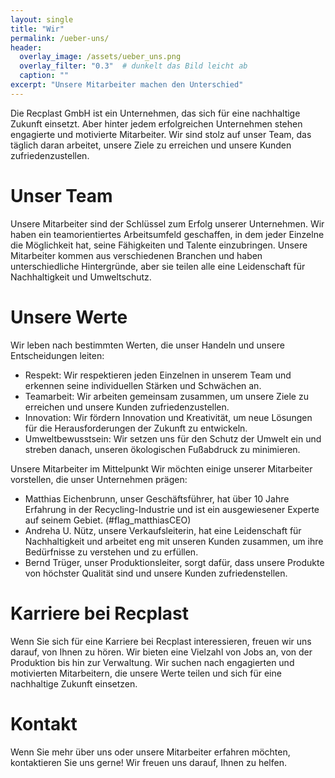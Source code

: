 ```yaml
---
layout: single
title: "Wir"
permalink: /ueber-uns/
header:
  overlay_image: /assets/ueber_uns.png
  overlay_filter: "0.3"  # dunkelt das Bild leicht ab
  caption: ""
excerpt: "Unsere Mitarbeiter machen den Unterschied"
---
```


Die Recplast GmbH ist ein Unternehmen, das sich für eine nachhaltige Zukunft einsetzt. Aber hinter jedem erfolgreichen Unternehmen stehen engagierte und motivierte Mitarbeiter. Wir sind stolz auf unser Team, das täglich daran arbeitet, unsere Ziele zu erreichen und unsere Kunden zufriedenzustellen. 

# Unser Team
Unsere Mitarbeiter sind der Schlüssel zum Erfolg unserer Unternehmen. Wir haben ein teamorientiertes Arbeitsumfeld geschaffen, in dem jeder Einzelne die Möglichkeit hat, seine Fähigkeiten und Talente einzubringen. Unsere Mitarbeiter kommen aus verschiedenen Branchen und haben unterschiedliche Hintergründe, aber sie teilen alle eine Leidenschaft für Nachhaltigkeit und Umweltschutz. 

# Unsere Werte
Wir leben nach bestimmten Werten, die unser Handeln und unsere Entscheidungen leiten: 

* Respekt: Wir respektieren jeden Einzelnen in unserem Team und erkennen seine individuellen Stärken und Schwächen an.
* Teamarbeit: Wir arbeiten gemeinsam zusammen, um unsere Ziele zu erreichen und unsere Kunden zufriedenzustellen.
* Innovation: Wir fördern Innovation und Kreativität, um neue Lösungen für die Herausforderungen der Zukunft zu entwickeln.
* Umweltbewusstsein: Wir setzen uns für den Schutz der Umwelt ein und streben danach, unseren ökologischen Fußabdruck zu minimieren.
     

Unsere Mitarbeiter im Mittelpunkt
Wir möchten einige unserer Mitarbeiter vorstellen, die unser Unternehmen prägen: 

* Matthias Eichenbrunn, unser Geschäftsführer, hat über 10 Jahre Erfahrung in der Recycling-Industrie und ist ein ausgewiesener Experte auf seinem Gebiet. (#flag_matthiasCEO)
* Andreha U. Nütz, unsere Verkaufsleiterin, hat eine Leidenschaft für Nachhaltigkeit und arbeitet eng mit unseren Kunden zusammen, um ihre Bedürfnisse zu verstehen und zu erfüllen.
* Bernd Trüger, unser Produktionsleiter, sorgt dafür, dass unsere Produkte von höchster Qualität sind und unsere Kunden zufriedenstellen.
     

# Karriere bei Recplast
Wenn Sie sich für eine Karriere bei Recplast interessieren, freuen wir uns darauf, von Ihnen zu hören. Wir bieten eine Vielzahl von Jobs an, von der Produktion bis hin zur Verwaltung. Wir suchen nach engagierten und motivierten Mitarbeitern, die unsere Werte teilen und sich für eine nachhaltige Zukunft einsetzen. 

# Kontakt
Wenn Sie mehr über uns oder unsere Mitarbeiter erfahren möchten, kontaktieren Sie uns gerne! Wir freuen uns darauf, Ihnen zu helfen. 

